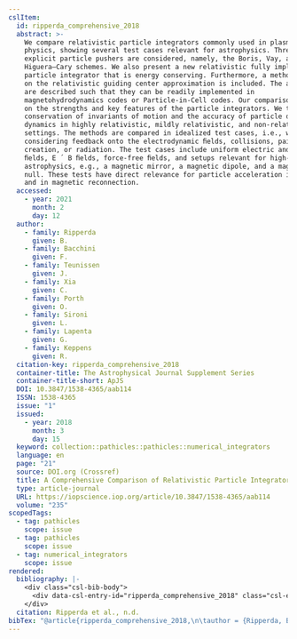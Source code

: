 ```yaml
---
cslItem:
  id: ripperda_comprehensive_2018
  abstract: >-
    We compare relativistic particle integrators commonly used in plasma
    physics, showing several test cases relevant for astrophysics. Three
    explicit particle pushers are considered, namely, the Boris, Vay, and
    Higuera–Cary schemes. We also present a new relativistic fully implicit
    particle integrator that is energy conserving. Furthermore, a method based
    on the relativistic guiding center approximation is included. The algorithms
    are described such that they can be readily implemented in
    magnetohydrodynamics codes or Particle-in-Cell codes. Our comparison focuses
    on the strengths and key features of the particle integrators. We test the
    conservation of invariants of motion and the accuracy of particle drift
    dynamics in highly relativistic, mildly relativistic, and non-relativistic
    settings. The methods are compared in idealized test cases, i.e., without
    considering feedback onto the electrodynamic ﬁelds, collisions, pair
    creation, or radiation. The test cases include uniform electric and magnetic
    ﬁelds, E ´ B ﬁelds, force-free ﬁelds, and setups relevant for high-energy
    astrophysics, e.g., a magnetic mirror, a magnetic dipole, and a magnetic
    null. These tests have direct relevance for particle acceleration in shocks
    and in magnetic reconnection.
  accessed:
    - year: 2021
      month: 2
      day: 12
  author:
    - family: Ripperda
      given: B.
    - family: Bacchini
      given: F.
    - family: Teunissen
      given: J.
    - family: Xia
      given: C.
    - family: Porth
      given: O.
    - family: Sironi
      given: L.
    - family: Lapenta
      given: G.
    - family: Keppens
      given: R.
  citation-key: ripperda_comprehensive_2018
  container-title: The Astrophysical Journal Supplement Series
  container-title-short: ApJS
  DOI: 10.3847/1538-4365/aab114
  ISSN: 1538-4365
  issue: "1"
  issued:
    - year: 2018
      month: 3
      day: 15
  keyword: collection::pathicles::pathicles::numerical_integrators
  language: en
  page: "21"
  source: DOI.org (Crossref)
  title: A Comprehensive Comparison of Relativistic Particle Integrators
  type: article-journal
  URL: https://iopscience.iop.org/article/10.3847/1538-4365/aab114
  volume: "235"
scopedTags:
  - tag: pathicles
    scope: issue
  - tag: pathicles
    scope: issue
  - tag: numerical_integrators
    scope: issue
rendered:
  bibliography: |-
    <div class="csl-bib-body">
      <div data-csl-entry-id="ripperda_comprehensive_2018" class="csl-entry">Ripperda, B., Bacchini, F., Teunissen, J., Xia, C., Porth, O., Sironi, L., Lapenta, G., &#38; Keppens, R. n.d.. A Comprehensive Comparison of Relativistic Particle Integrators. <i>The Astrophysical Journal Supplement Series</i>, <i>235</i>(1), 21. https://doi.org/10.3847/1538-4365/aab114</div>
    </div>
  citation: Ripperda et al., n.d.
bibTex: "@article{ripperda_comprehensive_2018,\n\tauthor = {Ripperda, B. and Bacchini, F. and Teunissen, J. and Xia, C. and Porth, O. and Sironi, L. and Lapenta, G. and Keppens, R.},\n\tjournal = {The Astrophysical Journal Supplement Series},\n\tnumber = {1},\n\tpages = {21},\n\ttitle = {A {Comprehensive} {Comparison} of {Relativistic} {Particle} {Integrators}},\n\thowpublished = {https://iopscience.iop.org/article/10.3847/1538-4365/aab114},\n\tvolume = {235},\n}\n\n"
---
```

